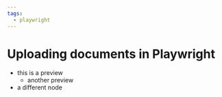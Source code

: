 ```yaml
---
tags:
  - playwright
---
```

# Uploading documents in Playwright
- this is a preview
	- another preview
- a different node
